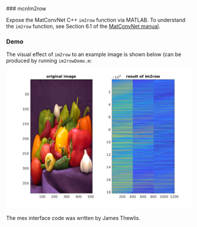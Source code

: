 ### mcnIm2row

Expose the MatConvNet C++ `im2row` function via MATLAB. To understand the `im2row` function, see Section 6.1 of the [MatConvNet manual](https://arxiv.org/pdf/1412.4564.pdf).

### Demo

The visual effect of `im2row` to an example image is shown below (can be produced by running `im2rowDemo.m`:

![fig](misc/fig.png)

The mex interface code was written by James Thewlis.
